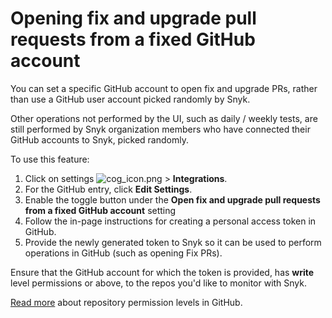 # Opening fix and upgrade pull requests from a fixed GitHub account

You can set a specific GitHub account to open fix and upgrade PRs, rather than use a GitHub user account picked randomly by Snyk.

Other operations not performed by the UI, such as daily / weekly tests, are still performed by Snyk organization members who have connected their GitHub accounts to Snyk, picked randomly.

To use this feature:

1. Click on settings ![cog\_icon.png](https://support.snyk.io/hc/article_attachments/4402908592145/cog_icon.png) &gt; **Integrations**.
2. For the GitHub entry, click **Edit Settings**.
3. Enable the toggle button under the **Open fix and upgrade pull requests from a fixed GitHub account** setting
4. Follow the in-page instructions for creating a personal access token in GitHub.
5. Provide the newly generated token to Snyk so it can be used to perform operations in GitHub \(such as opening Fix PRs\).

Ensure that the GitHub account for which the token is provided, has **write** level permissions or above, to the repos you'd like to monitor with Snyk.

[Read more](https://support.snyk.io/hc/en-us/articles/360004032117-GitHub-integration) about repository permission levels in GitHub.

